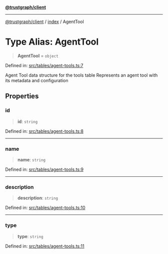 [**@trustgraph/client**](../../README.md)

***

[@trustgraph/client](../../README.md) / [index](../README.md) / AgentTool

# Type Alias: AgentTool

> **AgentTool** = `object`

Defined in: [src/tables/agent-tools.ts:7](https://github.com/trustgraph-ai/trustgraph-ts-client/blob/edcc8c01cf9c2f58c76719d5d2aa7058546360d9/src/tables/agent-tools.ts#L7)

Agent Tool data structure for the tools table
Represents an agent tool with its metadata and configuration

## Properties

### id

> **id**: `string`

Defined in: [src/tables/agent-tools.ts:8](https://github.com/trustgraph-ai/trustgraph-ts-client/blob/edcc8c01cf9c2f58c76719d5d2aa7058546360d9/src/tables/agent-tools.ts#L8)

***

### name

> **name**: `string`

Defined in: [src/tables/agent-tools.ts:9](https://github.com/trustgraph-ai/trustgraph-ts-client/blob/edcc8c01cf9c2f58c76719d5d2aa7058546360d9/src/tables/agent-tools.ts#L9)

***

### description

> **description**: `string`

Defined in: [src/tables/agent-tools.ts:10](https://github.com/trustgraph-ai/trustgraph-ts-client/blob/edcc8c01cf9c2f58c76719d5d2aa7058546360d9/src/tables/agent-tools.ts#L10)

***

### type

> **type**: `string`

Defined in: [src/tables/agent-tools.ts:11](https://github.com/trustgraph-ai/trustgraph-ts-client/blob/edcc8c01cf9c2f58c76719d5d2aa7058546360d9/src/tables/agent-tools.ts#L11)
